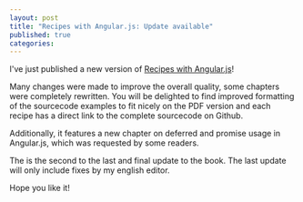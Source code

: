 ```yaml
---
layout: post
title: "Recipes with Angular.js: Update available"
published: true
categories:
---
```

I've just published a new version of [Recipes with Angular.js](https://leanpub.com/recipes-with-angular-js)!

Many changes were made to improve the overall quality, some chapters were completely rewritten. You will be delighted to find improved formatting of the sourcecode examples to fit nicely on the PDF version and each recipe has a direct link to the complete sourcecode on Github.

Additionally, it features a new chapter on deferred and promise usage in Angular.js, which was requested by some readers.

The is the second to the last and final update to the book. The last update will only include fixes by my english editor.

Hope you like it!
